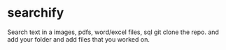 # searchify
Search text in a images, pdfs, word/excel files, sql 
git clone the repo. 
and add your folder and add files that you worked on. 
